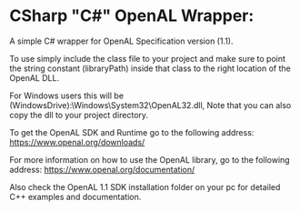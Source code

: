 # CSharp "C#" OpenAL Wrapper:
A simple C# wrapper for OpenAL Specification version (1.1).

To use simply include the class file to your project and make sure to point the string constant (libraryPath) 
inside that class to the right location of the OpenAL DLL.

For Windows users this will be (WindowsDrive):\Windows\System32\OpenAL32.dll, 
Note that you can also copy the dll to your project directory.

To get the OpenAL SDK and Runtime go to the following address: 
https://www.openal.org/downloads/

For more information on how to use the OpenAL library, go to the following address: 
https://www.openal.org/documentation/

Also check the OpenAL 1.1 SDK installation folder on your pc for detailed C++ examples and documentation.



